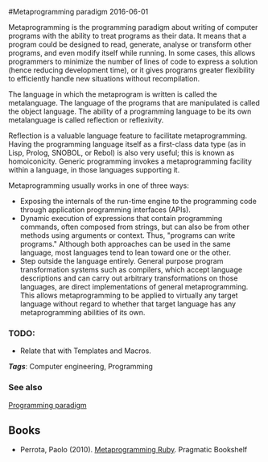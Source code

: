 
#Metaprogramming paradigm
2016-06-01

Metaprogramming is the programming paradigm about writing of computer programs with the ability to treat programs as their data. It means that a program could be designed to read, generate, analyse or transform other programs, and even modify itself while running. In some cases, this allows programmers to minimize the number of lines of code to express a solution (hence reducing development time), or it gives programs greater flexibility to efficiently handle new situations without recompilation.

The language in which the metaprogram is written is called the metalanguage. The language of the programs that are manipulated is called the object language. The ability of a programming language to be its own metalanguage is called reflection or reflexivity.

Reflection is a valuable language feature to facilitate metaprogramming. Having the programming language itself as a first-class data type (as in Lisp, Prolog, SNOBOL, or Rebol) is also very useful; this is known as homoiconicity. Generic programming invokes a metaprogramming facility within a language, in those languages supporting it.

Metaprogramming usually works in one of three ways:
* Exposing the internals of the run-time engine to the programming code through application programming interfaces (APIs). 
* Dynamic execution of expressions that contain programming commands, often composed from strings, but can also be from other methods using arguments or context. Thus, "programs can write programs." Although both approaches can be used in the same language, most languages tend to lean toward one or the other.
* Step outside the language entirely. General purpose program transformation systems such as compilers, which accept language descriptions and can carry out arbitrary transformations on those languages, are direct implementations of general metaprogramming. This allows metaprogramming to be applied to virtually any target language without regard to whether that target language has any metaprogramming abilities of its own.

### TODO:
* Relate that with Templates and Macros.

***Tags***: Computer engineering, Programming

### See also
[Programming paradigm](/programming_paradigm)
## Books
* Perrota, Paolo (2010). [Metaprogramming Ruby](https://www.goodreads.com/book/show/7183279-metaprogramming-ruby). Pragmatic Bookshelf


